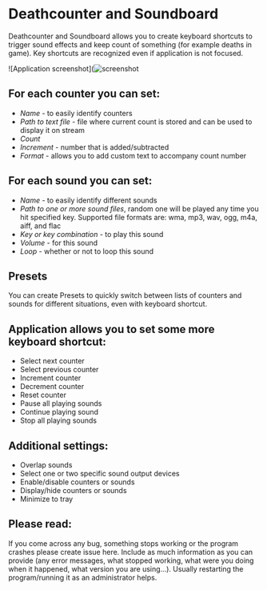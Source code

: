 # Deathcounter and Soundboard

Deathcounter and Soundboard allows you to create keyboard shortcuts to trigger sound effects and keep count of something (for example deaths in game). Key shortcuts are recognized even if application is not focused.

![Application screenshot](![screenshot](https://user-images.githubusercontent.com/78463847/222043425-9c40b407-8654-4a35-a59b-49e45adf17bb.png)


## For each counter you can set:
- *Name* - to easily identify counters
- *Path to text file* - file where current count is stored and can be used to display it on stream
- *Count*
- *Increment* - number that is added/subtracted
- *Format* - allows you to add custom text to accompany count number

## For each sound you can set:
-	*Name* - to easily identify different sounds
-	*Path to one or more sound files*, random one will be played any time you hit specified key. Supported file formats are: wma, mp3, wav, ogg, m4a, aiff, and flac
-	*Key or key combination* - to play this sound
-	*Volume* - for this sound
-	*Loop* - whether or not to loop this sound

## Presets
You can create Presets to quickly switch between lists of counters and sounds for different situations, even with keyboard shortcut.

## Application allows you to set some more keyboard shortcut:
-	Select next counter
-	Select previous counter
-	Increment counter
-	Decrement counter
-	Reset counter
-	Pause all playing sounds
-	Continue playing sound
-	Stop all playing sounds

## Additional settings:
-	Overlap sounds
-	Select one or two specific sound output devices
-	Enable/disable counters or sounds
-	Display/hide counters or sounds
-	Minimize to tray

## Please read:
If you come across any bug, something stops working or the program crashes please create issue here. Include as much information as you can provide (any error messages, what stopped working, what were you doing when it happened, what version you are using...).
Usually restarting the program/running it as an administrator helps.
